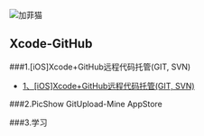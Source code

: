 ![加菲猫](https://avatars1.githubusercontent.com/u/9712045?v=3&s=460)

## Xcode-GitHub
###1.[iOS]Xcode+GitHub远程代码托管(GIT, SVN)

 *    [1、[iOS]Xcode+GitHub远程代码托管(GIT, SVN)](http://www.jianshu.com/p/300f8fd043c5)
 
 
###2.PicShow GitUpload-Mine AppStore


###3.学习

 
 


